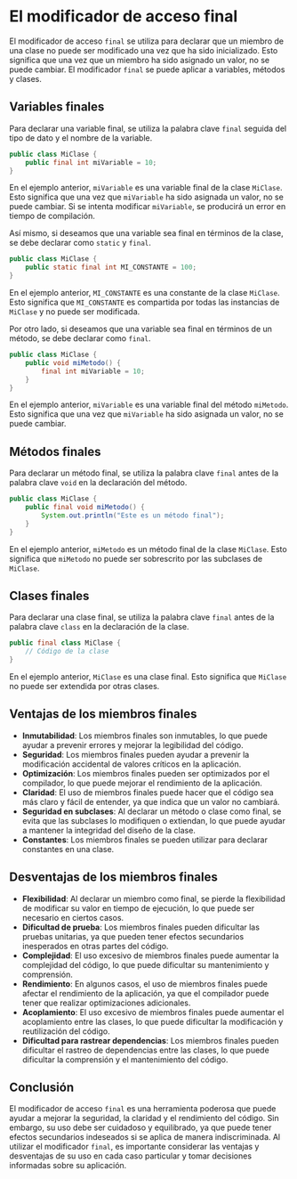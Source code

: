 # El modificador de acceso final

El modificador de acceso `final` se utiliza para declarar que un miembro de una clase no puede ser modificado una vez
que ha sido inicializado. Esto significa que una vez que un miembro ha sido asignado un valor, no se puede cambiar. El
modificador `final` se puede aplicar a variables, métodos y clases.

## Variables finales

Para declarar una variable final, se utiliza la palabra clave `final` seguida del tipo de dato y el nombre de la
variable.

```java
public class MiClase {
    public final int miVariable = 10;
}
```

En el ejemplo anterior, `miVariable` es una variable final de la clase `MiClase`. Esto significa que una vez que
`miVariable` ha sido asignada un valor, no se puede cambiar. Si se intenta modificar `miVariable`, se producirá un error
en tiempo de compilación.

Así mismo, si deseamos que una variable sea final en términos de la clase, se debe declarar como `static` y `final`.

```java
public class MiClase {
    public static final int MI_CONSTANTE = 100;
}
```

En el ejemplo anterior, `MI_CONSTANTE` es una constante de la clase `MiClase`. Esto significa que `MI_CONSTANTE` es
compartida por todas las instancias de `MiClase` y no puede ser modificada.

Por otro lado, si deseamos que una variable sea final en términos de un método, se debe declarar como `final`.

```java
public class MiClase {
    public void miMetodo() {
        final int miVariable = 10;
    }
}
```

En el ejemplo anterior, `miVariable` es una variable final del método `miMetodo`. Esto significa que una vez que
`miVariable` ha sido asignada un valor, no se puede cambiar.

## Métodos finales

Para declarar un método final, se utiliza la palabra clave `final` antes de la palabra clave `void` en la declaración
del método.

```java
public class MiClase {
    public final void miMetodo() {
        System.out.println("Este es un método final");
    }
}
```

En el ejemplo anterior, `miMetodo` es un método final de la clase `MiClase`. Esto significa que `miMetodo` no puede ser
sobrescrito por las subclases de `MiClase`.

## Clases finales

Para declarar una clase final, se utiliza la palabra clave `final` antes de la palabra clave `class` en la declaración
de la clase.

```java
public final class MiClase {
    // Código de la clase
}
```

En el ejemplo anterior, `MiClase` es una clase final. Esto significa que `MiClase` no puede ser extendida por otras
clases.

## Ventajas de los miembros finales

- **Inmutabilidad**: Los miembros finales son inmutables, lo que puede ayudar a prevenir errores y mejorar la
  legibilidad del código.
- **Seguridad**: Los miembros finales pueden ayudar a prevenir la modificación accidental de valores críticos en la
  aplicación.
- **Optimización**: Los miembros finales pueden ser optimizados por el compilador, lo que puede mejorar el rendimiento de
  la aplicación.
- **Claridad**: El uso de miembros finales puede hacer que el código sea más claro y fácil de entender, ya que indica que
  un valor no cambiará.
- **Seguridad en subclases**: Al declarar un método o clase como final, se evita que las subclases lo modifiquen o
  extiendan, lo que puede ayudar a mantener la integridad del diseño de la clase.
- **Constantes**: Los miembros finales se pueden utilizar para declarar constantes en una clase.

## Desventajas de los miembros finales

- **Flexibilidad**: Al declarar un miembro como final, se pierde la flexibilidad de modificar su valor en tiempo de
  ejecución, lo que puede ser necesario en ciertos casos.
- **Dificultad de prueba**: Los miembros finales pueden dificultar las pruebas unitarias, ya que pueden tener efectos
  secundarios inesperados en otras partes del código.
- **Complejidad**: El uso excesivo de miembros finales puede aumentar la complejidad del código, lo que puede dificultar
  su mantenimiento y comprensión.
- **Rendimiento**: En algunos casos, el uso de miembros finales puede afectar el rendimiento de la aplicación, ya que el
  compilador puede tener que realizar optimizaciones adicionales.
- **Acoplamiento**: El uso excesivo de miembros finales puede aumentar el acoplamiento entre las clases, lo que puede
  dificultar la modificación y reutilización del código.
- **Dificultad para rastrear dependencias**: Los miembros finales pueden dificultar el rastreo de dependencias entre las
  clases, lo que puede dificultar la comprensión y el mantenimiento del código.

## Conclusión

El modificador de acceso `final` es una herramienta poderosa que puede ayudar a mejorar la seguridad, la claridad y el
rendimiento del código. Sin embargo, su uso debe ser cuidadoso y equilibrado, ya que puede tener efectos secundarios
indeseados si se aplica de manera indiscriminada. Al utilizar el modificador `final`, es importante considerar las
ventajas y desventajas de su uso en cada caso particular y tomar decisiones informadas sobre su aplicación.